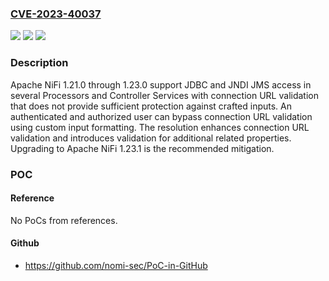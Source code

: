### [CVE-2023-40037](https://cve.mitre.org/cgi-bin/cvename.cgi?name=CVE-2023-40037)
![](https://img.shields.io/static/v1?label=Product&message=Apache%20NiFi&color=blue)
![](https://img.shields.io/static/v1?label=Version&message=1.21.0%3C%3D%201.23.0%20&color=brighgreen)
![](https://img.shields.io/static/v1?label=Vulnerability&message=CWE-184&color=brighgreen)

### Description

Apache NiFi 1.21.0 through 1.23.0 support JDBC and JNDI JMS access in several Processors and Controller Services with connection URL validation that does not provide sufficient protection against crafted inputs. An authenticated and authorized user can bypass connection URL validation using custom input formatting. The resolution enhances connection URL validation and introduces validation for additional related properties. Upgrading to Apache NiFi 1.23.1 is the recommended mitigation.

### POC

#### Reference
No PoCs from references.

#### Github
- https://github.com/nomi-sec/PoC-in-GitHub

